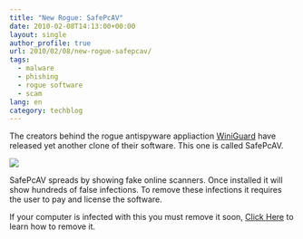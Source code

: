 ```yaml
---
title: "New Rogue: SafePcAV"
date: 2010-02-08T14:13:00+00:00
layout: single
author_profile: true
url: 2010/02/08/new-rogue-safepcav/
tags:
  - malware
  - phishing
  - rogue software
  - scam
lang: en
category: techblog
---
```

The creators behind the rogue antispyware appliaction [WiniGuard](http://sites.google.com/site/boelectronic/computer/malware/list-of-common-malwares/winiguard) have released yet another clone of their software. This one is called SafePcAV.

[![](http://1.bp.blogspot.com/_vaUVXcmC3OI/S3AU-e5tPuI/AAAAAAAAA24/K6JD-pcsLBw/s640/safepcav.jpg)](http://1.bp.blogspot.com/_vaUVXcmC3OI/S3AU-e5tPuI/AAAAAAAAA24/K6JD-pcsLBw/s1600-h/safepcav.jpg)

SafePcAV spreads by showing fake online scanners. Once installed it will show hundreds of false infections. To remove these infections it requires the user to pay and license the software.

If your computer is infected with this you must remove it soon, [Click Here](/knowledge-base/malware-removal/) to learn how to remove it.